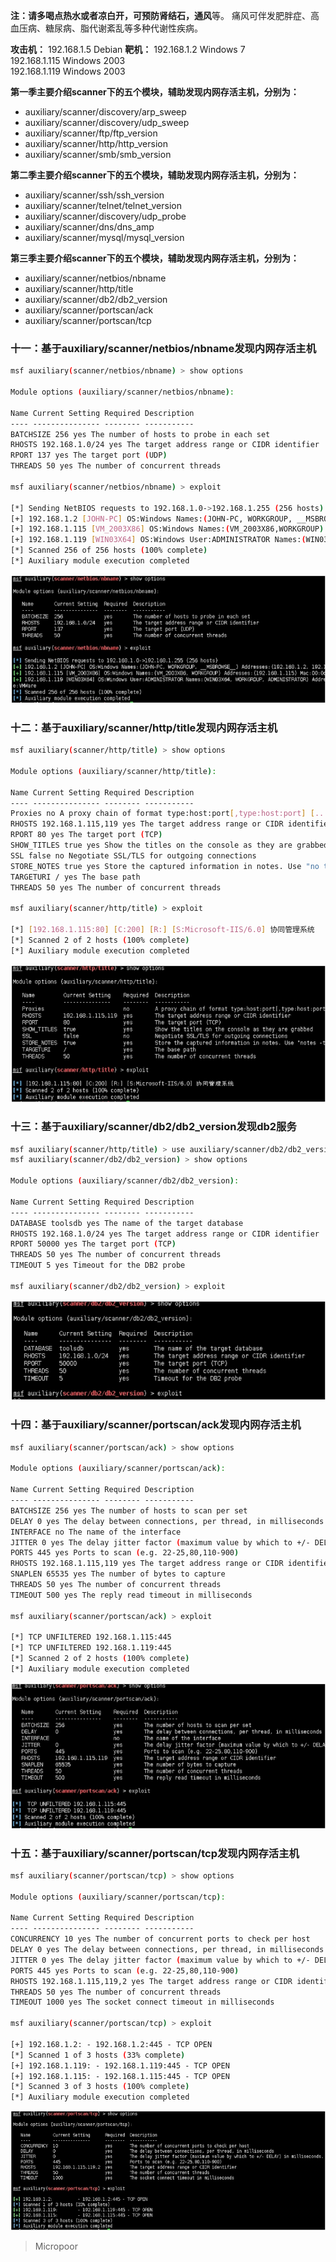 **注：**请多喝点热水或者凉白开，可预防**肾结石，通风**等。
痛风可伴发肥胖症、高血压病、糖尿病、脂代谢紊乱等多种代谢性疾病。

**攻击机：** 
192.168.1.5 Debian
**靶机：** 
192.168.1.2 Windows 7  
192.168.1.115 Windows 2003  
192.168.1.119 Windows 2003

**第一季主要介绍scanner下的五个模块，辅助发现内网存活主机，分别为：**

* auxiliary/scanner/discovery/arp_sweep 
* auxiliary/scanner/discovery/udp_sweep
* auxiliary/scanner/ftp/ftp_version 
* auxiliary/scanner/http/http_version
* auxiliary/scanner/smb/smb_version

**第二季主要介绍scanner下的五个模块，辅助发现内网存活主机，分别为：**

* auxiliary/scanner/ssh/ssh_version 
* auxiliary/scanner/telnet/telnet_version
* auxiliary/scanner/discovery/udp_probe 
* auxiliary/scanner/dns/dns_amp
* auxiliary/scanner/mysql/mysql_version

**第三季主要介绍scanner下的五个模块，辅助发现内网存活主机，分别为：**

* auxiliary/scanner/netbios/nbname 
* auxiliary/scanner/http/title
* auxiliary/scanner/db2/db2_version 
* auxiliary/scanner/portscan/ack
* auxiliary/scanner/portscan/tcp

### 十一：基于auxiliary/scanner/netbios/nbname发现内网存活主机
```bash
msf auxiliary(scanner/netbios/nbname) > show options 

Module options (auxiliary/scanner/netbios/nbname): 

Name Current Setting Required Description
‐‐‐‐ ‐‐‐‐‐‐‐‐‐‐‐‐‐‐‐ ‐‐‐‐‐‐‐‐ ‐‐‐‐‐‐‐‐‐‐‐
BATCHSIZE 256 yes The number of hosts to probe in each set
RHOSTS 192.168.1.0/24 yes The target address range or CIDR identifier
RPORT 137 yes The target port (UDP)
THREADS 50 yes The number of concurrent threads 

msf auxiliary(scanner/netbios/nbname) > exploit 

[*] Sending NetBIOS requests to 192.168.1.0‐>192.168.1.255 (256 hosts)
[+] 192.168.1.2 [JOHN‐PC] OS:Windows Names:(JOHN‐PC, WORKGROUP, __MSBROWSE__) Addresses:(192.168.1.2, 192.168.163.1, 192.168.32.1)Mac:4c:cc:6a:e3:51:27
[+] 192.168.1.115 [VM_2003X86] OS:Windows Names:(VM_2003X86,WORKGROUP) Addresses:(192.168.1.115) Mac:00:0c:29:af:ce:cc Virtual Machine:VMWare
[+] 192.168.1.119 [WIN03X64] OS:Windows User:ADMINISTRATOR Names:(WIN03X64, WORKGROUP, ADMINISTRATOR) Addresses:(192.168.1.119)Mac:00:0c:29:85:d6:7d Virtual Machine:VMWare
[*] Scanned 256 of 256 hosts (100% complete)
[*] Auxiliary module execution completed
```
![](img/a6a129d13e2d9bf59ea2604e2209c628.jpg)

### 十二：基于auxiliary/scanner/http/title发现内网存活主机

```bash
msf auxiliary(scanner/http/title) > show options 

Module options (auxiliary/scanner/http/title): 

Name Current Setting Required Description
‐‐‐‐ ‐‐‐‐‐‐‐‐‐‐‐‐‐‐‐ ‐‐‐‐‐‐‐‐ ‐‐‐‐‐‐‐‐‐‐‐
Proxies no A proxy chain of format type:host:port[,type:host:port] [...]
RHOSTS 192.168.1.115,119 yes The target address range or CIDR identifier
RPORT 80 yes The target port (TCP)
SHOW_TITLES true yes Show the titles on the console as they are grabbed
SSL false no Negotiate SSL/TLS for outgoing connections
STORE_NOTES true yes Store the captured information in notes. Use "no tes‐t http.title" to view
TARGETURI / yes The base path
THREADS 50 yes The number of concurrent threads 

msf auxiliary(scanner/http/title) > exploit 

[*] [192.168.1.115:80] [C:200] [R:] [S:Microsoft‐IIS/6.0] 协同管理系统
[*] Scanned 2 of 2 hosts (100% complete)
[*] Auxiliary module execution completed
```
![](img/3b3bdcb6030f8589ccd496e6db60b078.jpg)

### 十三：基于auxiliary/scanner/db2/db2_version发现db2服务
```bash
msf auxiliary(scanner/http/title) > use auxiliary/scanner/db2/db2_version
msf auxiliary(scanner/db2/db2_version) > show options 

Module options (auxiliary/scanner/db2/db2_version): 

Name Current Setting Required Description
‐‐‐‐ ‐‐‐‐‐‐‐‐‐‐‐‐‐‐‐ ‐‐‐‐‐‐‐‐ ‐‐‐‐‐‐‐‐‐‐‐
DATABASE toolsdb yes The name of the target database
RHOSTS 192.168.1.0/24 yes The target address range or CIDR identifier
RPORT 50000 yes The target port (TCP)
THREADS 50 yes The number of concurrent threads
TIMEOUT 5 yes Timeout for the DB2 probe 

msf auxiliary(scanner/db2/db2_version) > exploit
```
![](img/e407db56cbad1474536c65e342335c2d.jpg)

### 十四：基于auxiliary/scanner/portscan/ack发现内网存活主机
```bash
msf auxiliary(scanner/portscan/ack) > show options 

Module options (auxiliary/scanner/portscan/ack): 

Name Current Setting Required Description
‐‐‐‐ ‐‐‐‐‐‐‐‐‐‐‐‐‐‐‐ ‐‐‐‐‐‐‐‐ ‐‐‐‐‐‐‐‐‐‐‐
BATCHSIZE 256 yes The number of hosts to scan per set
DELAY 0 yes The delay between connections, per thread, in milliseconds
INTERFACE no The name of the interface
JITTER 0 yes The delay jitter factor (maximum value by which to +/‐ DELAY) in milliseconds.
PORTS 445 yes Ports to scan (e.g. 22‐25,80,110‐900)
RHOSTS 192.168.1.115,119 yes The target address range or CIDR identifier
SNAPLEN 65535 yes The number of bytes to capture
THREADS 50 yes The number of concurrent threads
TIMEOUT 500 yes The reply read timeout in milliseconds 

msf auxiliary(scanner/portscan/ack) > exploit 

[*] TCP UNFILTERED 192.168.1.115:445
[*] TCP UNFILTERED 192.168.1.119:445
[*] Scanned 2 of 2 hosts (100% complete)
[*] Auxiliary module execution completed
```
![](img/fbdf74251216dac1ebff41389a22d608.jpg)

### 十五：基于auxiliary/scanner/portscan/tcp发现内网存活主机
```bash
msf auxiliary(scanner/portscan/tcp) > show options 

Module options (auxiliary/scanner/portscan/tcp): 

Name Current Setting Required Description
‐‐‐‐ ‐‐‐‐‐‐‐‐‐‐‐‐‐‐‐ ‐‐‐‐‐‐‐‐ ‐‐‐‐‐‐‐‐‐‐‐
CONCURRENCY 10 yes The number of concurrent ports to check per host
DELAY 0 yes The delay between connections, per thread, in milliseconds
JITTER 0 yes The delay jitter factor (maximum value by which to +/‐ DELAY) in milliseconds.
PORTS 445 yes Ports to scan (e.g. 22‐25,80,110‐900)
RHOSTS 192.168.1.115,119,2 yes The target address range or CIDR identifier
THREADS 50 yes The number of concurrent threads
TIMEOUT 1000 yes The socket connect timeout in milliseconds

msf auxiliary(scanner/portscan/tcp) > exploit 

[+] 192.168.1.2: ‐ 192.168.1.2:445 ‐ TCP OPEN
[*] Scanned 1 of 3 hosts (33% complete)
[+] 192.168.1.119: ‐ 192.168.1.119:445 ‐ TCP OPEN
[+] 192.168.1.115: ‐ 192.168.1.115:445 ‐ TCP OPEN
[*] Scanned 3 of 3 hosts (100% complete)
[*] Auxiliary module execution completed
```
![](img/44247b59b8adadc852f140fb1efde349.jpg)

>   Micropoor

